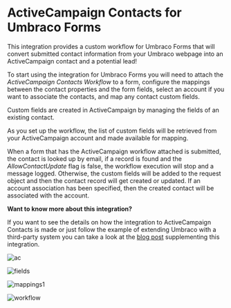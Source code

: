 # ActiveCampaign Contacts for Umbraco Forms
This integration provides a custom workflow for Umbraco Forms that will convert submitted contact information from your Umbraco webpage into an ActiveCampaign contact and a potential lead!   

To start using the integration for Umbraco Forms you will need to attach the _ActiveCampaign Contacts Workflow_ to a form, configure the mappings between the contact properties and the form fields, select an account if you want to associate the contacts, and map any contact custom fields.

Custom fields are created in ActiveCampaign by managing the fields of an existing contact.

As you set up the workflow, the list of custom fields will be retrieved from your ActiveCampaign account and made available for mapping. 

When a form that has the ActiveCampaign workflow attached is submitted, the contact is looked up by email, if a record is found and the _AllowContactUpdate_ flag is false, the workflow execution will stop and a message logged. Otherwise, the custom fields will be added to the request object and then the contact record will get created or updated. If an account association has been specified, then the created contact will be associated with the account.

**Want to know more about this integration?**

If you want to see the details on how the integration to ActiveCampaign Contacts is made or just follow the example of extending Umbraco with a third-party system you can take a look at the [blog post](https://umbraco.com/blog/integrating-umbraco-cms-and-forms-with-activecampaign/) supplementing this integration.

![ac](https://github.com/umbraco/Umbraco.Forms.Integrations/blob/v10/docs/integrations-readmes/src/Umbraco.Forms.Integrations.Crm.ActiveCampaign/docs/images/ac.png)

![fields](https://github.com/umbraco/Umbraco.Forms.Integrations/blob/v10/docs/integrations-readmes/src/Umbraco.Forms.Integrations.Crm.ActiveCampaign/docs/images/fields.png)

![mappings1](https://github.com/umbraco/Umbraco.Forms.Integrations/blob/v10/docs/integrations-readmes/src/Umbraco.Forms.Integrations.Crm.ActiveCampaign/docs/images/mappings1.png)

![workflow](https://github.com/umbraco/Umbraco.Forms.Integrations/blob/v10/docs/integrations-readmes/src/Umbraco.Forms.Integrations.Crm.ActiveCampaign/docs/images/workflow.png)
